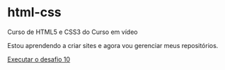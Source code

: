 # html-css
 Curso de HTML5 e CSS3 do Curso em vídeo

Estou aprendendo a criar sites e agora vou gerenciar meus repositórios.

<a href="https://josevanydoamaral.github.io/html-css/">Executar o desafio 10</a>